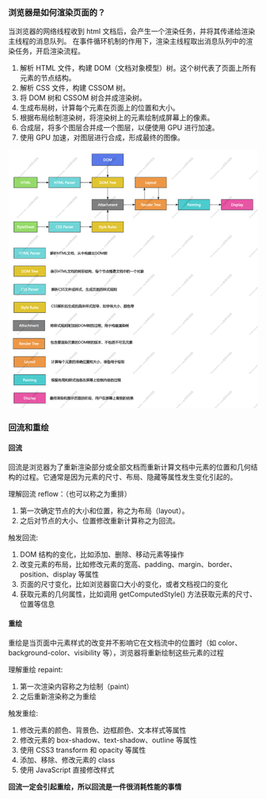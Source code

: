### 浏览器是如何渲染页面的？

当浏览器的网络线程收到 html 文档后，会产生一个渲染任务，并将其传递给渲染主线程的消息队列。
在事件循环机制的作用下，渲染主线程取出消息队列中的渲染任务，开启渲染流程。

1. 解析 HTML 文件，构建 DOM（文档对象模型）树。这个树代表了页面上所有元素的节点结构。
2. 解析 CSS 文件，构建 CSSOM 树。
3. 将 DOM 树和 CSSOM 树合并成渲染树。
4. 生成布局树，计算每个元素在页面上的位置和大小。
5. 根据布局绘制渲染树，将渲染树上的元素绘制成屏幕上的像素。
6. 合成层，将多个图层合并成一个图层，以便使用 GPU 进行加速。
7. 使用 GPU 加速，对图层进行合成，形成最终的图像。

![2024-06-06-1052](./../screenShoot/浏览器渲染原理.png)

### 回流和重绘

#### 回流

回流是浏览器为了重新渲染部分或全部文档而重新计算文档中元素的位置和几何结构的过程。它通常是因为元素的尺寸、布局、隐藏等属性发生变化引起的。

理解回流 reflow：（也可以称之为重排）

1. 第一次确定节点的大小和位置，称之为布局（layout）。
2. 之后对节点的大小、位置修改重新计算称之为回流。

触发回流:

1. DOM 结构的变化，比如添加、删除、移动元素等操作
2. 改变元素的布局，比如修改元素的宽高、padding、margin、border、position、display 等属性
3. 页面的尺寸变化，比如浏览器窗口大小的变化，或者文档视口的变化
4. 获取元素的几何属性，比如调用 getComputedStyle() 方法获取元素的尺寸、位置等信息

#### 重绘

重绘是当页面中元素样式的改变并不影响它在文档流中的位置时（如 color、background-color、visibility 等），浏览器将重新绘制这些元素的过程

理解重绘 repaint:

1. 第一次渲染内容称之为绘制（paint）
2. 之后重新渲染称之为重绘

触发重绘:

1. 修改元素的颜色、背景色、边框颜色、文本样式等属性
2. 修改元素的 box-shadow、text-shadow、outline 等属性
3. 使用 CSS3 transform 和 opacity 等属性
4. 添加、移除、修改元素的 class
5. 使用 JavaScript 直接修改样式

**回流一定会引起重绘，所以回流是一件很消耗性能的事情**
